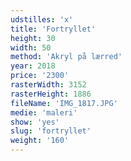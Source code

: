 ```yaml
---
udstilles: 'x'
title: 'Fortryllet'
height: 30
width: 50
method: 'Akryl på lærred'
year: 2018
price: '2300'
rasterWidth: 3152
rasterHeight: 1886
fileName: 'IMG_1817.JPG'
medie: 'maleri'
show: 'yes'
slug: 'fortryllet'
weight: '160'
---
```

